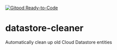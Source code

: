 [![Gitpod Ready-to-Code](https://img.shields.io/badge/Gitpod-Ready--to--Code-blue?logo=gitpod)](https://gitpod.io/#https://github.com/steren/datastore-cleaner) 

# datastore-cleaner
Automatically clean up old Cloud Datastore entities
